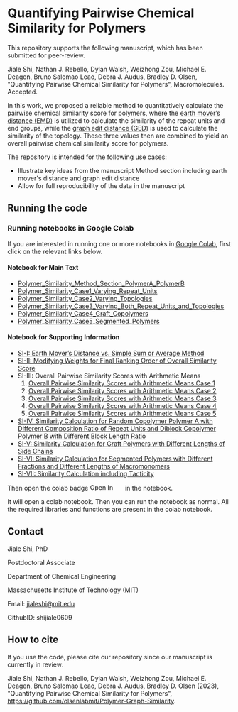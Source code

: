 # Quantifying Pairwise Chemical Similarity for Polymers


This repository supports the following manuscript, which has been submitted for peer-review.

Jiale Shi, Nathan J. Rebello, Dylan Walsh, Weizhong Zou, Michael E. Deagen, Bruno Salomao Leao, Debra J. Audus, Bradley D. Olsen, "Quantifying Pairwise Chemical Similarity for Polymers", Macromolecules. Accepted.

In this work, we proposed a reliable method to quantitatively calculate the pairwise chemical similarity score for polymers, where the [earth mover’s distance (EMD)](https://en.wikipedia.org/wiki/Earth_mover%27s_distance) is utilized to calculate the similarity of the repeat units and end groups, while the [graph edit distance (GED)](https://en.wikipedia.org/wiki/Graph_edit_distance) is used to calculate the similarity of the topology. These three values then are combined to yield an overall pairwise chemical similarity score for polymers.

The repository is intended for the following use cases:

- Illustrate key ideas from the manuscript Method section including earth mover's distance and graph edit distance
- Allow for full reproducibility of the data in the manuscript

## Running the code

### Running notebooks in Google Colab

If you are interested in running one or more notebooks in [Google Colab](https://colab.research.google.com/), first click on the relevant links below.

#### Notebook for Main Text
* [Polymer_Similarity_Method_Section_PolymerA_PolymerB](./notebook/Polymer_Similarity_Method_Section_PolymerA_PolymerB.ipynb)
* [Polymer_Similarity_Case1_Varying_Repeat_Units](./notebook/Polymer_Similarity_Case1_Varying_Repeat_Units.ipynb)
* [Polymer_Similarity_Case2_Varying_Topologies](./notebook/Polymer_Similarity_Case2_Varying_Topologies.ipynb)
* [Polymer_Similarity_Case3_Varying_Both_Repeat_Units_and_Topologies](./notebook/Polymer_Similarity_Case3_Varying_Both_Repeat_Units_and_Topologies.ipynb)
* [Polymer_Similarity_Case4_Graft_Copolymers](./notebook/Polymer_Similarity_Case4_Graft_Copolymers.ipynb) 
* [Polymer_Similarity_Case5_Segmented_Polymers](./notebook/Polymer_Similarity_Case5_Segmented_Polymers.ipynb) 

#### Notebook for Supporting Information
* [SI-I: Earth Mover’s Distance vs. Simple Sum or Average Method](./notebook/Polymer_Similarity_SI_Earth_Mover_Distance_vs_Simple_Sum_or_Average_Method.ipynb)
* [SI-II: Modifying Weights for Final Ranking Order of  Overall Similarity Score](./notebook/Polymer_Similarity_SI_Modifying_Weights_for_Final_Ranking_Order_of_Overall_Similarity_Score.ipynb)
* SI-III: Overall Pairwise Similarity Scores with Arithmetic Means
  1. [Overall Pairwise Similarity Scores with Arithmetic Means Case 1](./notebook/Polymer_Similarity_SI_Overall_Pairwise_Similarity_Scores_with_Arithmetic_Means_Case1.ipynb)
  2. [Overall Pairwise Similarity Scores with Arithmetic Means Case 2](./notebook/Polymer_Similarity_SI_Overall_Pairwise_Similarity_Scores_with_Arithmetic_Means_Case2.ipynb)
  3. [Overall Pairwise Similarity Scores with Arithmetic Means Case 3](./notebook/Polymer_Similarity_SI_Overall_Pairwise_Similarity_Scores_with_Arithmetic_Means_Case3.ipynb)
  4. [Overall Pairwise Similarity Scores with Arithmetic Means Case 4](./notebook/Polymer_Similarity_SI_Overall_Pairwise_Similarity_Scores_with_Arithmetic_Means_Case4.ipynb) 
  5. [Overall Pairwise Similarity Scores with Arithmetic Means Case 5](./notebook/Polymer_Similarity_SI_Overall_Pairwise_Similarity_Scores_with_Arithmetic_Means_Case5.ipynb) 
* [SI-IV: Similarity Calculation for Random Copolymer Polymer A with Different Composition Ratio of Repeat Units and Diblock Copolymer Polymer B with Different Block Length Ratio](./notebook/Polymer_Similarity_SI_Calculation_for_Random_Copolymer_PolymerA_with_Different_Composition_Ratio_of_Repeat_Units_and_Diblock_Copolymer_PolymerB_with_Different_Block_Length_Ratio.ipynb)
* [SI-V: Similarity Calculation for Graft Polymers with Different Lengths of Side Chains](./notebook/Polymer_Similarity_SI_Calculation_for_Graft_Polymers_with_Different_Lengths_of_Side_Chains.ipynb)
* [SI-VI: Similarity Calculation for Segmented Polymers with Different Fractions and Different Lengths of Macromonomers](./notebook/Polymer_Similarity_SI_Calculation_for_Segmented_Polymers_with_Different_Fractions_and_Different_Lengths_of_Macromonomers.ipynb)
* [SI-VII: Similarity Calculation including Tacticity](./notebook/Polymer_Similarity_SI_Tacticity.ipynb)

Then open the colab badge <img src="https://colab.research.google.com/assets/colab-badge.svg" alt="Open In Colab" width="75" height="15"/> in the notebook.

It will open a colab notebook. Then you can run the notebook as normal. All the required libraries and functions are present in the colab notebook.



## Contact

Jiale Shi, PhD  

Postdoctoral Associate  

Department of Chemical Engineering 

Massachusetts Institute of Technology (MIT) 

Email: jialeshi@mit.edu  

GithubID: shijiale0609  
 

## How to cite

If you use the code, please cite our repository since our manuscript is currently in review:

Jiale Shi, Nathan J. Rebello, Dylan Walsh, Weizhong Zou, Michael E. Deagen, Bruno Salomao Leao, Debra J. Audus, Bradley D. Olsen (2023), "Quantifying Pairwise Chemical Similarity for Polymers", https://github.com/olsenlabmit/Polymer-Graph-Similarity.
